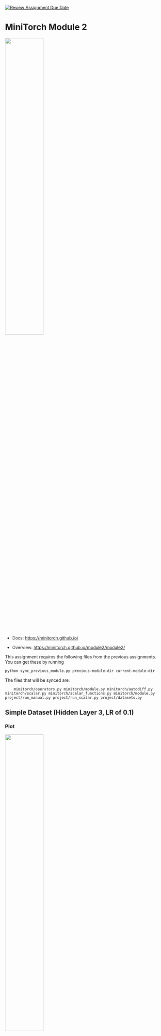 [![Review Assignment Due Date](https://classroom.github.com/assets/deadline-readme-button-22041afd0340ce965d47ae6ef1cefeee28c7c493a6346c4f15d667ab976d596c.svg)](https://classroom.github.com/a/YFgwt0yY)
# MiniTorch Module 2

<img src="https://minitorch.github.io/minitorch.svg" width="50%">


* Docs: https://minitorch.github.io/

* Overview: https://minitorch.github.io/module2/module2/

This assignment requires the following files from the previous assignments. You can get these by running

```bash
python sync_previous_module.py previous-module-dir current-module-dir
```

The files that will be synced are:

        minitorch/operators.py minitorch/module.py minitorch/autodiff.py minitorch/scalar.py minitorch/scalar_functions.py minitorch/module.py project/run_manual.py project/run_scalar.py project/datasets.py

## Simple Dataset (Hidden Layer 3, LR of 0.1)

### Plot
<img src="imgs/simpleplot.png" width="50%">

### Loss Graph
<img src="imgs/simpleloss.png" width="100%">

### Loss Data
Epoch: 0/500, loss: 0, correct: 0\
Epoch: 10/500, loss: 35.79974388362853, correct: 20\
Epoch: 20/500, loss: 34.07633936611292, correct: 31\
Epoch: 30/500, loss: 33.45595397466262, correct: 30\
Epoch: 40/500, loss: 33.037221008527546, correct: 30\
Epoch: 50/500, loss: 32.65814794263026, correct: 30\
Epoch: 60/500, loss: 32.36573216568706, correct: 30\
Epoch: 70/500, loss: 32.09888682594517, correct: 30\
Epoch: 80/500, loss: 31.78087887691952, correct: 30\
Epoch: 90/500, loss: 31.401648349957522, correct: 30\
Epoch: 100/500, loss: 30.943264689457532, correct: 30\
Epoch: 110/500, loss: 30.386477035192144, correct: 30\
Epoch: 120/500, loss: 29.709221627240574, correct: 34\
Epoch: 130/500, loss: 28.88751157088813, correct: 40\
Epoch: 140/500, loss: 27.91027422808082, correct: 42\
Epoch: 150/500, loss: 26.762992161781263, correct: 44\
Epoch: 160/500, loss: 25.48795083311222, correct: 48\
Epoch: 170/500, loss: 24.153502468182293, correct: 49\
Epoch: 180/500, loss: 22.73549685310775, correct: 49\
Epoch: 190/500, loss: 21.264818988626203, correct: 49\
Epoch: 200/500, loss: 19.815145569534813, correct: 50\
Epoch: 210/500, loss: 18.453067537174537, correct: 50\
Epoch: 220/500, loss: 17.171793727078747, correct: 50\
Epoch: 230/500, loss: 15.957068405235526, correct: 50\
Epoch: 240/500, loss: 14.840669361964773, correct: 50\
Epoch: 250/500, loss: 13.813782277493521, correct: 50\
Epoch: 260/500, loss: 12.885099659698593, correct: 50\
Epoch: 270/500, loss: 12.046455434202016, correct: 50\
Epoch: 280/500, loss: 11.292133286090673, correct: 50\
Epoch: 290/500, loss: 10.61044496014656, correct: 50\
Epoch: 300/500, loss: 9.993942127078078, correct: 50\
Epoch: 310/500, loss: 9.43047208070305, correct: 50\
Epoch: 320/500, loss: 8.9144434150001, correct: 50\
Epoch: 330/500, loss: 8.443309050410086, correct: 50\
Epoch: 340/500, loss: 8.015466310946714, correct: 50\
Epoch: 350/500, loss: 7.62644334905007, correct: 50\
Epoch: 360/500, loss: 7.269076182527271, correct: 50\
Epoch: 370/500, loss: 6.938683785750776, correct: 50\
Epoch: 380/500, loss: 6.634211435905774, correct: 50\
Epoch: 390/500, loss: 6.355161348527034, correct: 50\
Epoch: 400/500, loss: 6.097478803005744, correct: 50\
Epoch: 410/500, loss: 5.858628878797319, correct: 50\
Epoch: 420/500, loss: 5.636382704123928, correct: 50\
Epoch: 430/500, loss: 5.428399153277882, correct: 50\
Epoch: 440/500, loss: 5.233402421116185, correct: 50\
Epoch: 450/500, loss: 5.0503015753047675, correct: 50\
Epoch: 460/500, loss: 4.878082312366759, correct: 50\
Epoch: 470/500, loss: 4.715875687725097, correct: 50\
Epoch: 480/500, loss: 4.562879752884203, correct: 50\
Epoch: 490/500, loss: 4.418378072326041, correct: 50\
Epoch: 500/500, loss: 4.28173139512602, correct: 50

## Diag Dataset (Hidden Layer 7, LR of 0.1)

### Plot
<img src="imgs/diagplot.png" width="50%">

### Loss Graph
<img src="imgs/diagloss.png" width="100%">

### Loss Data
Epoch: 0/700, loss: 0, correct: 0\
Epoch: 10/700, loss: 16.15585018659756, correct: 45\
Epoch: 20/700, loss: 15.222759656698303, correct: 45\
Epoch: 30/700, loss: 14.962123333216505, correct: 45\
Epoch: 40/700, loss: 14.785846384798345, correct: 45\
Epoch: 50/700, loss: 14.615495038536755, correct: 45\
Epoch: 60/700, loss: 14.43661792229324, correct: 45\
Epoch: 70/700, loss: 14.25326591740423, correct: 45\
Epoch: 80/700, loss: 14.057794461547278, correct: 45\
Epoch: 90/700, loss: 13.848876190354073, correct: 45\
Epoch: 100/700, loss: 13.62562942818922, correct: 45\
Epoch: 110/700, loss: 13.388049135778978, correct: 45\
Epoch: 120/700, loss: 13.134028658114016, correct: 45\
Epoch: 130/700, loss: 12.8613167475171, correct: 45\
Epoch: 140/700, loss: 12.569526156923962, correct: 45\
Epoch: 150/700, loss: 12.259267227912103, correct: 45\
Epoch: 160/700, loss: 11.930487889344306, correct: 45\
Epoch: 170/700, loss: 11.583323387069074, correct: 45\
Epoch: 180/700, loss: 11.218592025463543, correct: 45\
Epoch: 190/700, loss: 10.837914005921785, correct: 45\
Epoch: 200/700, loss: 10.443244155812776, correct: 45\
Epoch: 210/700, loss: 10.037067702699321, correct: 45\
Epoch: 220/700, loss: 9.639252008592292, correct: 45\
Epoch: 230/700, loss: 9.243751497658824, correct: 45\
Epoch: 240/700, loss: 8.855282974785545, correct: 45\
Epoch: 250/700, loss: 8.47337616697259, correct: 45\
Epoch: 260/700, loss: 8.102677360465723, correct: 45\
Epoch: 270/700, loss: 7.7409610802462305, correct: 46\
Epoch: 280/700, loss: 7.393709162228185, correct: 46\
Epoch: 290/700, loss: 7.06227008246727, correct: 46\
Epoch: 300/700, loss: 6.744325967768364, correct: 47\
Epoch: 310/700, loss: 6.486257966233686, correct: 47\
Epoch: 320/700, loss: 6.242615175552369, correct: 47\
Epoch: 330/700, loss: 6.009275548623733, correct: 47\
Epoch: 340/700, loss: 5.7873313477601735, correct: 47\
Epoch: 350/700, loss: 5.575430027339238, correct: 47\
Epoch: 360/700, loss: 5.3740324844899146, correct: 47\
Epoch: 370/700, loss: 5.182395232831971, correct: 48\
Epoch: 380/700, loss: 5.001287945459113, correct: 48\
Epoch: 390/700, loss: 4.829671028584298, correct: 48\
Epoch: 400/700, loss: 4.6668510845009274, correct: 48\
Epoch: 410/700, loss: 4.511155448651602, correct: 48\
Epoch: 420/700, loss: 4.363732886187844, correct: 49\
Epoch: 430/700, loss: 4.223651879582099, correct: 49\
Epoch: 440/700, loss: 4.091007475308929, correct: 49\
Epoch: 450/700, loss: 3.963414618344529, correct: 49\
Epoch: 460/700, loss: 3.8466726277925574, correct: 49\
Epoch: 470/700, loss: 3.7357925572883697, correct: 49\
Epoch: 480/700, loss: 3.629909145394336, correct: 49\
Epoch: 490/700, loss: 3.5305883316812636, correct: 49\
Epoch: 500/700, loss: 3.4330999915009452, correct: 49\
Epoch: 510/700, loss: 3.340876688761358, correct: 49\
Epoch: 520/700, loss: 3.2526176729980567, correct: 49\
Epoch: 530/700, loss: 3.167284262889976, correct: 49\
Epoch: 540/700, loss: 3.0847869748103385, correct: 49\
Epoch: 550/700, loss: 3.0055205962230307, correct: 49\
Epoch: 560/700, loss: 2.929426162386546, correct: 49\
Epoch: 570/700, loss: 2.8562904222541485, correct: 49\
Epoch: 580/700, loss: 2.7850702722400125, correct: 49\
Epoch: 590/700, loss: 2.7164451077607126, correct: 50\
Epoch: 600/700, loss: 2.650209787709831, correct: 50\
Epoch: 610/700, loss: 2.5875805597510553, correct: 50\
Epoch: 620/700, loss: 2.527143650285205, correct: 50\
Epoch: 630/700, loss: 2.46922406374246, correct: 50\
Epoch: 640/700, loss: 2.4127926296283806, correct: 50\
Epoch: 650/700, loss: 2.3595877355404333, correct: 50\
Epoch: 660/700, loss: 2.309098666332852, correct: 50\
Epoch: 670/700, loss: 2.2582823640606207, correct: 50\
Epoch: 680/700, loss: 2.210444034081056, correct: 50\
Epoch: 690/700, loss: 2.1650931250476275, correct: 50\
Epoch: 700/700, loss: 2.1185960190184208, correct: 50

## Split Dataset (Hidden Layer 12, LR of 0.1)

### Plot
<img src="imgs/splitplot.png" width="50%">

### Loss Graph
<img src="imgs/splitloss.png" width="100%">

### Loss Data
Epoch: 0/1000, loss: 0, correct: 0\
Epoch: 10/1000, loss: 33.32125028178119, correct: 36\
Epoch: 20/1000, loss: 32.43406177287252, correct: 31\
Epoch: 30/1000, loss: 31.86828015426277, correct: 31\
Epoch: 40/1000, loss: 31.422921540769504, correct: 31\
Epoch: 50/1000, loss: 31.00112939017478, correct: 31\
Epoch: 60/1000, loss: 30.593588716382808, correct: 32\
Epoch: 70/1000, loss: 30.19744861985537, correct: 32\
Epoch: 80/1000, loss: 29.803467322531425, correct: 32\
Epoch: 90/1000, loss: 29.428613928602505, correct: 33\
Epoch: 100/1000, loss: 29.054932306045334, correct: 33\
Epoch: 110/1000, loss: 28.657977036291058, correct: 33\
Epoch: 120/1000, loss: 28.25172356979529, correct: 33\
Epoch: 130/1000, loss: 27.811961465048352, correct: 33\
Epoch: 140/1000, loss: 27.33547972427748, correct: 38\
Epoch: 150/1000, loss: 26.827142872556266, correct: 38\
Epoch: 160/1000, loss: 26.29908090480736, correct: 38\
Epoch: 170/1000, loss: 25.732064844378616, correct: 40\
Epoch: 180/1000, loss: 25.160292995822786, correct: 40\
Epoch: 190/1000, loss: 24.565238327326554, correct: 41\
Epoch: 200/1000, loss: 23.939393117777605, correct: 41\
Epoch: 210/1000, loss: 23.29246380501955, correct: 42\
Epoch: 220/1000, loss: 22.6421170213034, correct: 42\
Epoch: 230/1000, loss: 21.966125245814922, correct: 43\
Epoch: 240/1000, loss: 21.279325410393007, correct: 43\
Epoch: 250/1000, loss: 20.590873618563496, correct: 45\
Epoch: 260/1000, loss: 19.896444196704763, correct: 46\
Epoch: 270/1000, loss: 19.198954324081164, correct: 46\
Epoch: 280/1000, loss: 18.502540064271045, correct: 48\
Epoch: 290/1000, loss: 17.79822632988042, correct: 48\
Epoch: 300/1000, loss: 17.113480087990148, correct: 48\
Epoch: 310/1000, loss: 16.43676622212409, correct: 48\
Epoch: 320/1000, loss: 15.794432959616483, correct: 49\
Epoch: 330/1000, loss: 15.165985001698196, correct: 49\
Epoch: 340/1000, loss: 14.525804932913019, correct: 49\
Epoch: 350/1000, loss: 13.929085001726817, correct: 49\
Epoch: 360/1000, loss: 13.327770195442527, correct: 49\
Epoch: 370/1000, loss: 12.770161123716754, correct: 49\
Epoch: 380/1000, loss: 12.246797996143519, correct: 49\
Epoch: 390/1000, loss: 11.750248425910991, correct: 49\
Epoch: 400/1000, loss: 11.269041273942102, correct: 49\
Epoch: 410/1000, loss: 10.817337855400478, correct: 49\
Epoch: 420/1000, loss: 10.402252507689331, correct: 49\
Epoch: 430/1000, loss: 10.00890359196081, correct: 49\
Epoch: 440/1000, loss: 9.635241776675535, correct: 49\
Epoch: 450/1000, loss: 9.284818372023, correct: 49\
Epoch: 460/1000, loss: 8.953801261678166, correct: 49\
Epoch: 470/1000, loss: 8.623465549112932, correct: 49\
Epoch: 480/1000, loss: 8.295234830951792, correct: 49\
Epoch: 490/1000, loss: 7.940893243493974, correct: 49\
Epoch: 500/1000, loss: 7.648962839034088, correct: 49\
Epoch: 510/1000, loss: 7.391661809412096, correct: 49\
Epoch: 520/1000, loss: 7.152139213125678, correct: 49\
Epoch: 530/1000, loss: 6.926487608661979, correct: 49\
Epoch: 540/1000, loss: 6.7125600777478525, correct: 49\
Epoch: 550/1000, loss: 6.510129358508205, correct: 49\
Epoch: 560/1000, loss: 6.318574660656323, correct: 49\
Epoch: 570/1000, loss: 6.1363446958024, correct: 49\
Epoch: 580/1000, loss: 5.962983991584717, correct: 49\
Epoch: 590/1000, loss: 5.798848196585017, correct: 50\
Epoch: 600/1000, loss: 5.642181576823949, correct: 50\
Epoch: 610/1000, loss: 5.492621813252573, correct: 50\
Epoch: 620/1000, loss: 5.3497024395493815, correct: 50\
Epoch: 630/1000, loss: 5.2129132742350635, correct: 50\
Epoch: 640/1000, loss: 5.081837964534661, correct: 50\
Epoch: 650/1000, loss: 4.9561823954386, correct: 50\
Epoch: 660/1000, loss: 4.835611085490301, correct: 50\
Epoch: 670/1000, loss: 4.719867097947164, correct: 50\
Epoch: 680/1000, loss: 4.608716602185445, correct: 50\
Epoch: 690/1000, loss: 4.501809175354968, correct: 50\
Epoch: 700/1000, loss: 4.398903803539559, correct: 50\
Epoch: 710/1000, loss: 4.299752900849489, correct: 50\
Epoch: 720/1000, loss: 4.204147444730973, correct: 50\
Epoch: 730/1000, loss: 4.11189324664684, correct: 50\
Epoch: 740/1000, loss: 4.022863739883347, correct: 50\
Epoch: 750/1000, loss: 3.936876531177101, correct: 50\
Epoch: 760/1000, loss: 3.853855523302062, correct: 50\
Epoch: 770/1000, loss: 3.774140584897922, correct: 50\
Epoch: 780/1000, loss: 3.6978627234226313, correct: 50\
Epoch: 790/1000, loss: 3.62340303272677, correct: 50\
Epoch: 800/1000, loss: 3.552251043706429, correct: 50\
Epoch: 810/1000, loss: 3.4833460114745027, correct: 50\
Epoch: 820/1000, loss: 3.416527499418573, correct: 50\
Epoch: 830/1000, loss: 3.3521982845698624, correct: 50\
Epoch: 840/1000, loss: 3.2893219719816846, correct: 50\
Epoch: 850/1000, loss: 3.228563709336118, correct: 50\
Epoch: 860/1000, loss: 3.1710959211673893, correct: 50\
Epoch: 870/1000, loss: 3.1137014902952633, correct: 50\
Epoch: 880/1000, loss: 3.0595712169618663, correct: 50\
Epoch: 890/1000, loss: 3.0054042982598963, correct: 50\
Epoch: 900/1000, loss: 2.9541640274872045, correct: 50\
Epoch: 910/1000, loss: 2.904368448014193, correct: 50\
Epoch: 920/1000, loss: 2.8559356519657606, correct: 50\
Epoch: 930/1000, loss: 2.8086831919896436, correct: 50\
Epoch: 940/1000, loss: 2.7629600658245694, correct: 50\
Epoch: 950/1000, loss: 2.7179593096573513, correct: 50\
Epoch: 960/1000, loss: 2.674071486877392, correct: 50\
Epoch: 970/1000, loss: 2.6313175005278824, correct: 50\
Epoch: 980/1000, loss: 2.5905372262523945, correct: 50\
Epoch: 990/1000, loss: 2.5507514185393956, correct: 50\
Epoch: 1000/1000, loss: 2.5107908199495528, correct: 50

## Xor Dataset (Hidden Layer 16, LR of 0.1)

### Plot
<img src="imgs/xorplot.png" width="50%">

### Loss Graph
<img src="imgs/xorloss.png" width="100%">

### Loss Data
Epoch: 0/1200, loss: 0, correct: 0\
Epoch: 10/1200, loss: 30.882942049565102, correct: 31\
Epoch: 20/1200, loss: 29.741614856818003, correct: 34\
Epoch: 30/1200, loss: 28.959318325932877, correct: 34\
Epoch: 40/1200, loss: 28.273424181900616, correct: 34\
Epoch: 50/1200, loss: 27.64018327391583, correct: 34\
Epoch: 60/1200, loss: 27.0561032366967, correct: 34\
Epoch: 70/1200, loss: 26.49581752687416, correct: 34\
Epoch: 80/1200, loss: 25.916467592332225, correct: 35\
Epoch: 90/1200, loss: 25.31957460561807, correct: 39\
Epoch: 100/1200, loss: 24.71427563450349, correct: 40\
Epoch: 110/1200, loss: 24.092567293603636, correct: 40\
Epoch: 120/1200, loss: 23.433832817785568, correct: 41\
Epoch: 130/1200, loss: 22.731538369434322, correct: 41\
Epoch: 140/1200, loss: 21.999457699944927, correct: 43\
Epoch: 150/1200, loss: 21.25799519531202, correct: 43\
Epoch: 160/1200, loss: 20.503778163992056, correct: 43\
Epoch: 170/1200, loss: 19.765424459787067, correct: 44\
Epoch: 180/1200, loss: 19.054388697807447, correct: 45\
Epoch: 190/1200, loss: 18.32596574881824, correct: 46\
Epoch: 200/1200, loss: 17.63333899926299, correct: 47\
Epoch: 210/1200, loss: 16.97007695101802, correct: 47\
Epoch: 220/1200, loss: 16.352595370666744, correct: 47\
Epoch: 230/1200, loss: 15.76968533910946, correct: 47\
Epoch: 240/1200, loss: 15.217349944342867, correct: 47\
Epoch: 250/1200, loss: 14.695272687701815, correct: 48\
Epoch: 260/1200, loss: 14.203769738243984, correct: 48\
Epoch: 270/1200, loss: 13.744671877959034, correct: 48\
Epoch: 280/1200, loss: 13.316648243403385, correct: 49\
Epoch: 290/1200, loss: 12.90951325624621, correct: 49\
Epoch: 300/1200, loss: 12.519734106673322, correct: 49\
Epoch: 310/1200, loss: 12.141846303081424, correct: 49\
Epoch: 320/1200, loss: 11.775267774654964, correct: 49\
Epoch: 330/1200, loss: 11.415768352891458, correct: 49\
Epoch: 340/1200, loss: 11.05501508952029, correct: 49\
Epoch: 350/1200, loss: 10.66099629523892, correct: 49\
Epoch: 360/1200, loss: 10.30413225468313, correct: 49\
Epoch: 370/1200, loss: 9.977605512293062, correct: 49\
Epoch: 380/1200, loss: 9.69440736433203, correct: 49\
Epoch: 390/1200, loss: 9.43173083987098, correct: 49\
Epoch: 400/1200, loss: 9.18477274469459, correct: 49\
Epoch: 410/1200, loss: 8.94800921397954, correct: 49\
Epoch: 420/1200, loss: 8.723082760508861, correct: 49\
Epoch: 430/1200, loss: 8.50426280893533, correct: 49\
Epoch: 440/1200, loss: 8.291125762824636, correct: 49\
Epoch: 450/1200, loss: 8.078244057199196, correct: 49\
Epoch: 460/1200, loss: 7.88069031658039, correct: 49\
Epoch: 470/1200, loss: 7.689985699414805, correct: 49\
Epoch: 480/1200, loss: 7.509726338153752, correct: 49\
Epoch: 490/1200, loss: 7.33706296679819, correct: 49\
Epoch: 500/1200, loss: 7.162773042701726, correct: 49\
Epoch: 510/1200, loss: 7.005372827711102, correct: 49\
Epoch: 520/1200, loss: 6.839031908787121, correct: 49\
Epoch: 530/1200, loss: 6.688335594774403, correct: 49\
Epoch: 540/1200, loss: 6.532678073498404, correct: 49\
Epoch: 550/1200, loss: 6.385963744636211, correct: 49\
Epoch: 560/1200, loss: 6.247513038836254, correct: 49\
Epoch: 570/1200, loss: 6.107591636624864, correct: 49\
Epoch: 580/1200, loss: 5.972969553417211, correct: 49\
Epoch: 590/1200, loss: 5.844152597048985, correct: 49\
Epoch: 600/1200, loss: 5.717567955847269, correct: 49\
Epoch: 610/1200, loss: 5.593353214264858, correct: 49\
Epoch: 620/1200, loss: 5.47183062668418, correct: 49\
Epoch: 630/1200, loss: 5.361313947666661, correct: 49\
Epoch: 640/1200, loss: 5.256647802264372, correct: 49\
Epoch: 650/1200, loss: 5.138872681416203, correct: 49\
Epoch: 660/1200, loss: 5.02495212237986, correct: 49\
Epoch: 670/1200, loss: 4.938703554210722, correct: 49\
Epoch: 680/1200, loss: 4.823400827173784, correct: 49\
Epoch: 690/1200, loss: 4.741021524041847, correct: 49\
Epoch: 700/1200, loss: 4.631238802481242, correct: 49\
Epoch: 710/1200, loss: 4.546665385304829, correct: 49\
Epoch: 720/1200, loss: 4.461704950520652, correct: 49\
Epoch: 730/1200, loss: 4.375491855089218, correct: 49\
Epoch: 740/1200, loss: 4.286227156601838, correct: 49\
Epoch: 750/1200, loss: 4.205107760497102, correct: 49\
Epoch: 760/1200, loss: 4.125940047806279, correct: 49\
Epoch: 770/1200, loss: 4.049553394946328, correct: 49\
Epoch: 780/1200, loss: 3.9783766205888234, correct: 49\
Epoch: 790/1200, loss: 3.905342449693219, correct: 49\
Epoch: 800/1200, loss: 3.848467138796403, correct: 49\
Epoch: 810/1200, loss: 3.7773945450777426, correct: 49\
Epoch: 820/1200, loss: 3.704701077098525, correct: 49\
Epoch: 830/1200, loss: 3.642094749123015, correct: 49\
Epoch: 840/1200, loss: 3.587581004590708, correct: 49\
Epoch: 850/1200, loss: 3.514676773854453, correct: 49\
Epoch: 860/1200, loss: 3.4643853327985696, correct: 49\
Epoch: 870/1200, loss: 3.4011106659346755, correct: 49\
Epoch: 880/1200, loss: 3.3626702706052347, correct: 49\
Epoch: 890/1200, loss: 3.290719614179655, correct: 49\
Epoch: 900/1200, loss: 3.2584658197039453, correct: 49\
Epoch: 910/1200, loss: 3.216686207249924, correct: 49\
Epoch: 920/1200, loss: 3.1474053377080082, correct: 49\
Epoch: 930/1200, loss: 3.0983329515194153, correct: 49\
Epoch: 940/1200, loss: 3.053181958322387, correct: 49\
Epoch: 950/1200, loss: 2.999177704536424, correct: 49\
Epoch: 960/1200, loss: 2.953046228556244, correct: 49\
Epoch: 970/1200, loss: 2.911227328899403, correct: 49\
Epoch: 980/1200, loss: 2.8677299632221587, correct: 49\
Epoch: 990/1200, loss: 2.834717862440976, correct: 50\
Epoch: 1000/1200, loss: 2.8006357786074805, correct: 50\
Epoch: 1010/1200, loss: 2.7631586897776907, correct: 50\
Epoch: 1020/1200, loss: 2.7104689616023845, correct: 50\
Epoch: 1030/1200, loss: 2.676283488516572, correct: 50\
Epoch: 1040/1200, loss: 2.6524947472258997, correct: 50\
Epoch: 1050/1200, loss: 2.6004123142689077, correct: 50\
Epoch: 1060/1200, loss: 2.5722246936437196, correct: 50\
Epoch: 1070/1200, loss: 2.5509320135142817, correct: 50\
Epoch: 1080/1200, loss: 2.5059792359718873, correct: 50\
Epoch: 1090/1200, loss: 2.465153658740467, correct: 50\
Epoch: 1100/1200, loss: 2.4581125918873283, correct: 50\
Epoch: 1110/1200, loss: 2.4044508604627923, correct: 50\
Epoch: 1120/1200, loss: 2.379851574405813, correct: 50\
Epoch: 1130/1200, loss: 2.364483623792283, correct: 50\
Epoch: 1140/1200, loss: 2.336818982792233, correct: 50\
Epoch: 1150/1200, loss: 2.309671262551251, correct: 50\
Epoch: 1160/1200, loss: 2.2788658169084464, correct: 50\
Epoch: 1170/1200, loss: 2.2441671669168444, correct: 50\
Epoch: 1180/1200, loss: 2.2288039150014107, correct: 50\
Epoch: 1190/1200, loss: 2.199514214688927, correct: 50\
Epoch: 1200/1200, loss: 2.1693740890333935, correct: 50
